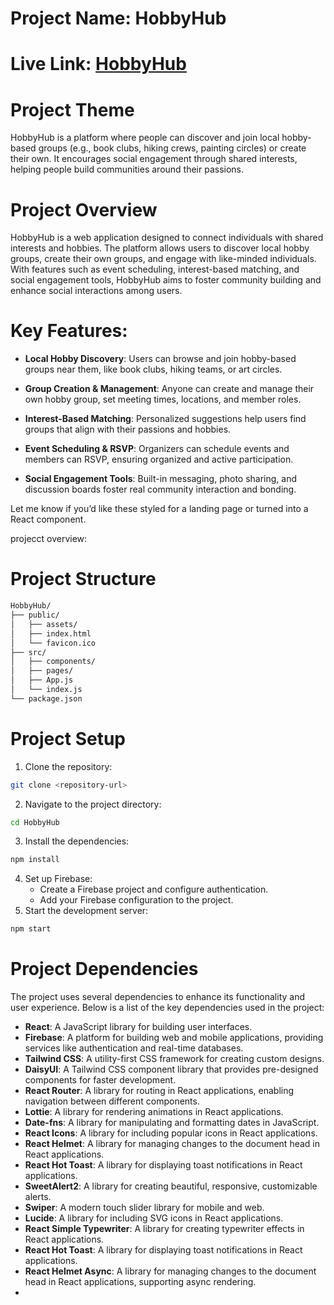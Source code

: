 # Project Name: HobbyHub

# Live Link: [HobbyHub](https://b11a10-client-side-khokan77.web.app/)

# Project Theme

HobbyHub is a platform where people can discover and join local hobby-based groups (e.g., book clubs, hiking crews, painting circles) or create their own. It encourages social engagement through shared interests, helping people build communities around their passions.

# Project Overview

HobbyHub is a web application designed to connect individuals with shared interests and hobbies. The platform allows users to discover local hobby groups, create their own groups, and engage with like-minded individuals. With features such as event scheduling, interest-based matching, and social engagement tools, HobbyHub aims to foster community building and enhance social interactions among users.

# Key Features:

- **Local Hobby Discovery**: Users can browse and join hobby-based groups near them, like book clubs, hiking teams, or art circles.

- **Group Creation & Management**: Anyone can create and manage their own hobby group, set meeting times, locations, and member roles.

- **Interest-Based Matching**: Personalized suggestions help users find groups that align with their passions and hobbies.

- **Event Scheduling & RSVP**: Organizers can schedule events and members can RSVP, ensuring organized and active participation.

- **Social Engagement Tools**: Built-in messaging, photo sharing, and discussion boards foster real community interaction and bonding.

Let me know if you’d like these styled for a landing page or turned into a React component.

projecct overview:

# Project Structure

```bash
HobbyHub/
├── public/
│   ├── assets/
│   ├── index.html
│   └── favicon.ico
├── src/
│   ├── components/
│   ├── pages/
│   ├── App.js
│   └── index.js
└── package.json

```

# Project Setup

1. Clone the repository:

```bash
git clone <repository-url>
```

2. Navigate to the project directory:

```bash
cd HobbyHub
```

3. Install the dependencies:

```bash
npm install
```

4. Set up Firebase:
   - Create a Firebase project and configure authentication.
   - Add your Firebase configuration to the project.
5. Start the development server:

```bash
npm start
```

# Project Dependencies

The project uses several dependencies to enhance its functionality and user experience. Below is a list of the key dependencies used in the project:

- **React**: A JavaScript library for building user interfaces.
- **Firebase**: A platform for building web and mobile applications, providing services like authentication and real-time databases.
- **Tailwind CSS**: A utility-first CSS framework for creating custom designs.
- **DaisyUI**: A Tailwind CSS component library that provides pre-designed components for faster development.
- **React Router**: A library for routing in React applications, enabling navigation between different components.
- **Lottie**: A library for rendering animations in React applications.
- **Date-fns**: A library for manipulating and formatting dates in JavaScript.
- **React Icons**: A library for including popular icons in React applications.
- **React Helmet**: A library for managing changes to the document head in React applications.
- **React Hot Toast**: A library for displaying toast notifications in React applications.
- **SweetAlert2**: A library for creating beautiful, responsive, customizable alerts.
- **Swiper**: A modern touch slider library for mobile and web.
- **Lucide**: A library for including SVG icons in React applications.
- **React Simple Typewriter**: A library for creating typewriter effects in React applications.
- **React Hot Toast**: A library for displaying toast notifications in React applications.
- **React Helmet Async**: A library for managing changes to the document head in React applications, supporting async rendering.
-
